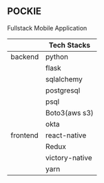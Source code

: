 ## POCKIE

Fullstack Mobile Application

|          | Tech Stacks     |
|----------|-----------------|
|backend   | python          |
|          | flask           |
|          | sqlalchemy      |
|          | postgresql      |
|          | psql            |
|          | Boto3(aws s3)   |
|          | okta            |
|frontend  | react-native            |
|          | Redux            |
|          | victory-native           |
|          | yarn            |
